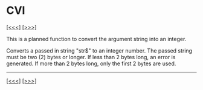 # CVI

[\[\<\<\<\]](ug_25.36.md) [\[\>\>\>\]](ug_25.38.md)

This is a planned function to convert the argument string into an
integer.

Converts a passed in string "str$" to an integer number. The passed
string must be two (2) bytes or longer. If less than 2 bytes long, an
error is generated. If more than 2 bytes long, only the first 2 bytes
are used.

-----

[\[\<\<\<\]](ug_25.36.md) [\[\>\>\>\]](ug_25.38.md)
